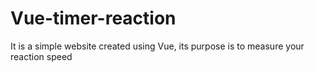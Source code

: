 # Vue-timer-reaction
It is a simple website created using Vue, its purpose is to measure your reaction speed
